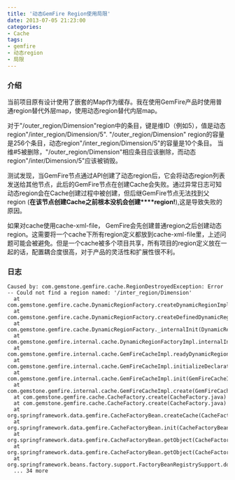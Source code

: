 ```yaml
---
title: '动态GemFire Region使用局限'  
date: 2013-07-05 21:23:00
categories: 
- Cache
tags: 
- gemfire
- 动态region
- 局限
---
```


### 介绍

当前项目原有设计使用了嵌套的Map作为缓存。我在使用GemFire产品时使用普通region替代外层map，使用动态region替代内层map。

对于"/outer_region/Dimension"region中的条目，键是维ID（例如5），值是动态region"/inter_region/Dimension/5".
"/outer_region/Dimension" region的容量是256个条目，动态region"/inter_region/Dimension/5"的容量是10个条目。
当维#5被删除，"/outer_region/Dimension"相应条目应该删除，而动态region"/inter/Dimension/5"应该被销毁。

测试发现，当GemFire节点通过API创建了动态region后，它会将动态region列表发送给其他节点，此后的GemFire节点在创建Cache会失败。通过异常日志可知动态region会在Cache创建过程中被创建，但后继GemFire节点无法找到父region (**在该节点创建Cache之前根本没机会创建****region!**),这是导致失败的原因。

如果对cache使用cache-xml-file， GemFire会先创建普通region之后创建动态region。这需要将一个cache下所有region定义都放到cache-xml-file里，上述问题可能会被避免。但是一个cache被多个项目共享，所有项目的region定义放在一起的话，配置耦合度很高，对于产品的灵活性和扩展性很不利。


### 日志

```
Caused by: com.gemstone.gemfire.cache.RegionDestroyedException: Error -- Could not find a region named: '/inter_region/Dimension'
  at com.gemstone.gemfire.cache.DynamicRegionFactory.createDynamicRegionImpl(DynamicRegionFactory.java)
  at com.gemstone.gemfire.cache.DynamicRegionFactory.createDefinedDynamicRegions(DynamicRegionFactory.java)
  at com.gemstone.gemfire.cache.DynamicRegionFactory._internalInit(DynamicRegionFactory.java)
  at com.gemstone.gemfire.internal.cache.DynamicRegionFactoryImpl.internalInit(DynamicRegionFactoryImpl.java)
  at com.gemstone.gemfire.internal.cache.GemFireCacheImpl.readyDynamicRegionFactory(GemFireCacheImpl.java)
  at com.gemstone.gemfire.internal.cache.GemFireCacheImpl.initializeDeclarativeCache(GemFireCacheImpl.java)
  at com.gemstone.gemfire.internal.cache.GemFireCacheImpl.init(GemFireCacheImpl.java)
  at com.gemstone.gemfire.internal.cache.GemFireCacheImpl.create(GemFireCacheImpl.java)
  at com.gemstone.gemfire.cache.CacheFactory.create(CacheFactory.java)   
  at com.gemstone.gemfire.cache.CacheFactory.create(CacheFactory.java)   
  at org.springframework.data.gemfire.CacheFactoryBean.createCache(CacheFactoryBean.java)   
  at org.springframework.data.gemfire.CacheFactoryBean.init(CacheFactoryBean.java)   
  at org.springframework.data.gemfire.CacheFactoryBean.getObject(CacheFactoryBean.java)   
  at org.springframework.data.gemfire.CacheFactoryBean.getObject(CacheFactoryBean.java)   
  at org.springframework.beans.factory.support.FactoryBeanRegistrySupport.doGetObjectFromFactoryBean(FactoryBeanRegistrySupport.java)   
  ... 34 more
```